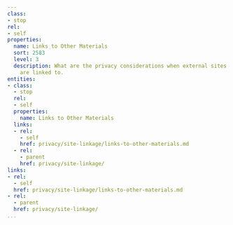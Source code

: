 ```yaml
---
class:
- stop
rel:
- self
properties:
  name: Links to Other Materials
  sort: 2583
  level: 3
  description: What are the privacy considerations when external sites and materials
    are linked to.
entities:
- class:
  - stop
  rel:
  - self
  properties:
    name: Links to Other Materials
  links:
  - rel:
    - self
    href: privacy/site-linkage/links-to-other-materials.md
  - rel:
    - parent
    href: privacy/site-linkage/
links:
- rel:
  - self
  href: privacy/site-linkage/links-to-other-materials.md
- rel:
  - parent
  href: privacy/site-linkage/
...
```

